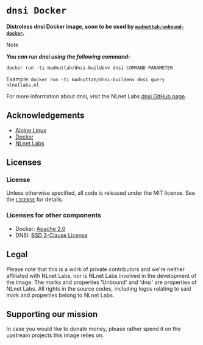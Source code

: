 # `dnsi Docker`

**Distroless dnsi Docker image, soon to be used by [`madnuttah/unbound-docker`](https://github.com/madnuttah/unbound-docker/).**

> [!NOTE]
> ***You can run dnsi using the following command:***
> 
> `docker run -ti madnuttah/dnsi-buildenv dnsi COMMAND PARAMETER`
> 
> Example: `docker run -ti madnuttah/dnsi-buildenv dnsi query nlnetlabs.nl`

For more information about dnsi, visit the NLnet Labs [dnsi GitHub page](https://github.com/NLnetLabs/dnsi).
 
## Acknowledgements

- [Alpine Linux](https://www.alpinelinux.org/)
- [Docker](https://www.docker.com/)
- [NLnet Labs](https://nlnetlabs.nl)

## Licenses

### License

Unless otherwise specified, all code is released under the MIT license.
See the [`LICENSE`](https://github.com/madnuttah/dnsi-buildenv/blob/main/LICENSE) for details.

### Licenses for other components

- Docker: [Apache 2.0](https://github.com/docker/docker/blob/master/LICENSE)
- DNSI: [BSD 3-Clause License](https://github.com/NLnetLabs/dnsi?tab=BSD-3-Clause-1-ov-file#readme)

## Legal

Please note that this is a work of private contributors and we're neither affiliated with NLnet Labs, nor is NLnet Labs involved in the development of the image. The marks and properties 'Unbound' and 'dnsi' are properties of NLnet Labs. All rights in the source codes, including logos relating to said mark and properties belong to NLnet Labs.

## Supporting our mission

In case you would like to donate money, please rather spend it on the upstream projects this image relies on.
